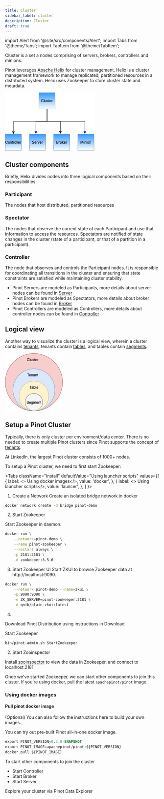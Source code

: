 ```yaml
---
title: Cluster
sidebar_label: cluster
description: Cluster
draft: true
---
```


import Alert from '@site/src/components/Alert';
import Tabs from '@theme/Tabs';
import TabItem from '@theme/TabItem';

Cluster is a set a nodes comprising of servers, brokers, controllers and minions.

Pinot leverages [Apache Helix](http://helix.apache.org) for cluster management. Helix is a cluster management framework to manage replicated, partitioned resources in a distributed system. Helix uses Zookeeper to store cluster state and metadata.

![Cluster Components](../../static/img/components/components.png)

## Cluster components

Briefly, Helix divides nodes into three logical components based on their responsibilities

### Participant

The nodes that host distributed, partitioned resources

### Spectator

The nodes that observe the current state of each Participant and use that information to access the resources. Spectators are notified of state changes in the cluster (state of a participant, or that of a partition in a participant).

### Controller

The node that observes and controls the Participant nodes. It is responsible for coordinating all transitions in the cluster and ensuring that state constraints are satisfied while maintaining cluster stability.

- Pinot Servers are modeled as Participants, more details about server nodes can be found in [Server](../../docs/components/server)
- Pinot Brokers are modeled as Spectators, more details about broker nodes can be found in [Broker](../../docs/components/broker)
- Pinot Controllers are modeled as Controllers, more details about controller nodes can be found in [Controller](../../docs/components/controller)

## Logical view

Another way to visualize the cluster is a logical view, wherein a cluster contains [tenants](../../docs/components/segments), tenants contain [tables](../../docs/components/tables), and tables contain [segments](../../docs/components/segments).

![Logical View](../../static/img/components/ClusterLogical.png)

## Setup a Pinot Cluster

Typically, there is only cluster per environment/data center. There is no needed to create multiple Pinot clusters since Pinot supports the concept of [tenants](../../docs/components/tenants).

At LinkedIn, the largest Pinot cluster consists of 1000+ nodes.

To setup a Pinot cluster, we need to first start Zookeeper:

<Tabs
  className="Install"
  defaultValue="Using launcher scripts"
  values={[
    { label: <><i className="Using docker images"></i> Using docker images</>, value: 'docker', },
    { label: <><i className="Using launcher scripts"></i> Using launcher scripts</>, value: 'launcer', },
  ]
}>

<TabItem value="docker">

1. Create a Network
Create an isolated bridge network in docker

```bash
docker network create -d bridge pinot-demo
```

2. Start Zookeeper

Start Zookeeper in daemon.

```bash
docker run \
    --network=pinot-demo \
    --name pinot-zookeeper \
    --restart always \
    -p 2181:2181 \
    -d zookeeper:3.5.6
```

3. Start Zookeeper UI
Start  ZKUI to browse Zookeeper data at http://localhost:9090.

```bash
docker run \
    --network pinot-demo --name=zkui \
    -p 9090:9090 \
    -e ZK_SERVER=pinot-zookeeper:2181 \
    -d qnib/plain-zkui:latest
```

4.

</TabItem>

<TabItem value="launcer">

Download Pinot Distribution using instructions in Download

Start Zookeeper

```bash
bin/pinot-admin.sh StartZookeeper
```

2. Start Zooinspector

Install [zooinspector](https://github.com/jfim/zooinspector) to view the data in Zookeeper, and connect to localhost:2181

</TabItem>

</Tabs>

Once we've started Zookeeper, we can start other components to join this cluster. If you're using docker, pull the latest `apachepinot/pinot` image.

### Using docker images

#### Pull pinot docker image

(Optional) You can also follow the instructions here to build your own images.<br />

You can try out pre-built Pinot all-in-one docker image.

```sql
export PINOT_VERSION=0.3.0-SNAPSHOT
export PINOT_IMAGE=apachepinot/pinot:${PINOT_VERSION}
docker pull ${PINOT_IMAGE}
```

To start other components to join the cluster

- Start Controller
- Start Broker
- Start Server

Explore your cluster via Pinot Data Explorer
